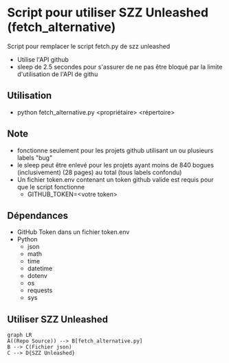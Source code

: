 ﻿# Script pour utiliser SZZ Unleashed (fetch_alternative)
Script pour remplacer le script fetch.py de szz unleashed 

- Utilise l'API github
- sleep de 2.5 secondes pour s'assurer de ne pas être bloqué par la limite d'utilisation de l'API de githu 


## Utilisation

- python fetch_alternative.py <propriétaire> <répertoire> 


## Note
- fonctionne seulement pour les projets github utilisant un ou plusieurs labels "bug"
- le sleep peut être enlevé pour les projets ayant moins de 840 bogues (inclusivement) (28 pages) au total (tous labels confondu)
- Un fichier token.env contenant un token github valide est requis pour que le script fonctionne
	- GITHUB_TOKEN=\<votre token> 

## Dépendances
- GitHub Token dans un fichier token.env
- Python
	- json
	- math
	- time
	- datetime
	- dotenv 
	- os
	- requests
	- sys

## Utiliser SZZ Unleashed

```mermaid
graph LR
A((Repo Source)) --> B[fetch_alternative.py]
B --> C(Fichier json)
C --> D{SZZ Unleashed}
```
